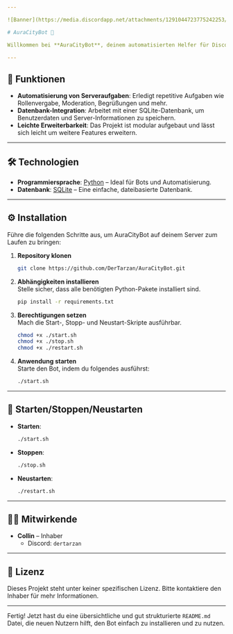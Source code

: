 ```yaml
---

![Banner](https://media.discordapp.net/attachments/1291044723775242253/1291044890217676892/DC_Banner_HQ.gif?ex=66feaac0&is=66fd5940&hm=49a6700e9a2686826e9e8fdbd9548516e7cd1227858fcf8274098ee97be17f8d&=&width=914&height=514)

# AuraCityBot 🌴

Willkommen bei **AuraCityBot**, deinem automatisierten Helfer für Discord! Dieses Projekt wurde entwickelt, um den Discord-Server effizienter zu gestalten und tägliche Aufgaben zu automatisieren.

---
```


## 🚀 Funktionen

- **Automatisierung von Serveraufgaben**: Erledigt repetitive Aufgaben wie Rollenvergabe, Moderation, Begrüßungen und mehr.
- **Datenbank-Integration**: Arbeitet mit einer SQLite-Datenbank, um Benutzerdaten und Server-Informationen zu speichern.
- **Leichte Erweiterbarkeit**: Das Projekt ist modular aufgebaut und lässt sich leicht um weitere Features erweitern.

---

## 🛠️ Technologien

- **Programmiersprache**: [Python](https://www.python.org/) – Ideal für Bots und Automatisierung.
- **Datenbank**: [SQLite](https://www.sqlite.org/) – Eine einfache, dateibasierte Datenbank.

---

## ⚙️ Installation

Führe die folgenden Schritte aus, um AuraCityBot auf deinem Server zum Laufen zu bringen:

1. **Repository klonen**  
   ```bash
   git clone https://github.com/DerTarzan/AuraCityBot.git
   ```
   
2. **Abhängigkeiten installieren**  
   Stelle sicher, dass alle benötigten Python-Pakete installiert sind.  
   ```bash
   pip install -r requirements.txt
   ```

3. **Berechtigungen setzen**  
   Mach die Start-, Stopp- und Neustart-Skripte ausführbar.  
   ```bash
   chmod +x ./start.sh
   chmod +x ./stop.sh
   chmod +x ./restart.sh
   ```

4. **Anwendung starten**  
   Starte den Bot, indem du folgendes ausführst:  
   ```bash
   ./start.sh
   ```

---

## 🚀 Starten/Stoppen/Neustarten

- **Starten**:  
   ```bash
   ./start.sh
   ```

- **Stoppen**:  
   ```bash
   ./stop.sh
   ```

- **Neustarten**:  
   ```bash
   ./restart.sh
   ```

---

## 🧑‍💻 Mitwirkende

- **Collin** – Inhaber  
  - Discord: `dertarzan`

---

## 📄 Lizenz

Dieses Projekt steht unter keiner spezifischen Lizenz. Bitte kontaktiere den Inhaber für mehr Informationen.

---

Fertig! Jetzt hast du eine übersichtliche und gut strukturierte `README.md` Datei, die neuen Nutzern hilft, den Bot einfach zu installieren und zu nutzen.
